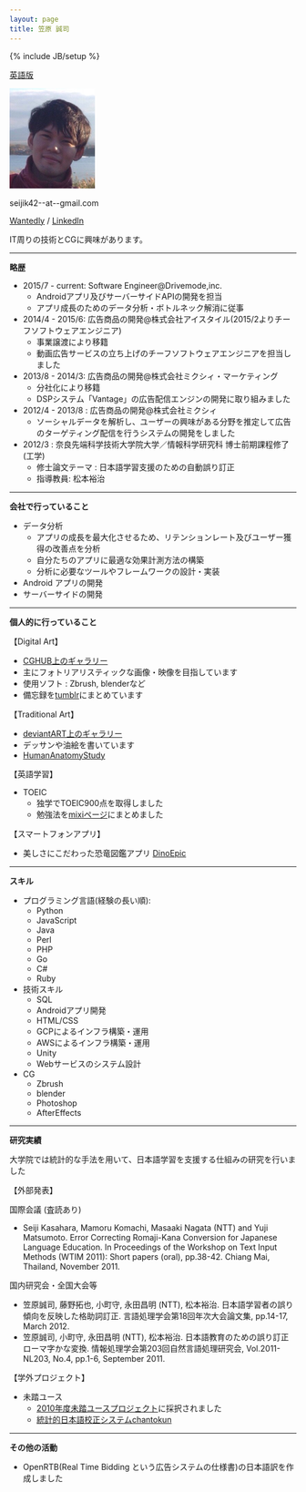 ```yaml
---
layout: page
title: 笠原 誠司
---
```

{% include JB/setup %}


[英語版](index.html)


<img src="assets/images/face.png" width="150px">

seijik42--at--gmail.com

[Wantedly](https://us.wantedly.com/users/294814) /
[LinkedIn](https://jp.linkedin.com/in/kasahara-seiji)


IT周りの技術とCGに興味があります。

----

**略歴**

* 2015/7 - current:  Software Engineer@Drivemode,inc.
    * Androidアプリ及びサーバーサイドAPIの開発を担当
    * アプリ成長のためのデータ分析・ボトルネック解消に従事
* 2014/4 - 2015/6:  広告商品の開発@株式会社アイスタイル(2015/2よりチーフソフトウェアエンジニア)
    * 事業譲渡により移籍
    * 動画広告サービスの立ち上げのチーフソフトウェアエンジニアを担当しました
* 2013/8 - 2014/3:  広告商品の開発@株式会社ミクシィ・マーケティング
    * 分社化により移籍
    * DSPシステム「Vantage」の広告配信エンジンの開発に取り組みました
* 2012/4 - 2013/8 :  広告商品の開発@株式会社ミクシィ
    * ソーシャルデータを解析し、ユーザーの興味がある分野を推定して広告のターゲティング配信を行うシステムの開発をしました
* 2012/3          :  奈良先端科学技術大学院大学／情報科学研究科  博士前期課程修了(工学)
    * 修士論文テーマ : 日本語学習支援のための自動誤り訂正
    * 指導教員: 松本裕治

----

**会社で行っていること**

* データ分析
    * アプリの成長を最大化させるため、リテンションレート及びユーザー獲得の改善点を分析
    * 自分たちのアプリに最適な効果計測方法の構築
    * 分析に必要なツールやフレームワークの設計・実装
* Android アプリの開発
* サーバーサイドの開発

----

**個人的に行っていること**

【Digital Art】

* [CGHUB上のギャラリー](http://seijik42.cghub.com/images/)
* 主にフォトリアリスティックな画像・映像を目指しています
* 使用ソフト : Zbrush, blenderなど
* 備忘録を[tumblr](http://seijik42.tumblr.com/)にまとめています

【Traditional Art】

* [deviantART上のギャラリー](http://seijik42.deviantart.com/gallery/)
* デッサンや油絵を書いています
* [HumanAnatomyStudy](art/anatomy/)

【英語学習】

* TOEIC
    * 独学でTOEIC900点を取得しました
    * 勉強法を[mixiページ](http://p.mixi.jp/toeic900)にまとめました

【スマートフォンアプリ】

* 美しさにこだわった恐竜図鑑アプリ [DinoEpic](https://itunes.apple.com/ca/app/dino-epic/id725400494?mt=8)

----

**スキル**

* プログラミング言語(経験の長い順):
    * Python
    * JavaScript
    * Java
    * Perl
    * PHP
    * Go
    * C#
    * Ruby
* 技術スキル
    * SQL
    * Androidアプリ開発
    * HTML/CSS
    * GCPによるインフラ構築・運用
    * AWSによるインフラ構築・運用
    * Unity
    * Webサービスのシステム設計
* CG
    * Zbrush
    * blender
    * Photoshop
    * AfterEffects

----

**研究実績**

大学院では統計的な手法を用いて、日本語学習を支援する仕組みの研究を行いました

【外部発表】

国際会議 (査読あり)

* Seiji Kasahara, Mamoru Komachi, Masaaki Nagata (NTT) and Yuji Matsumoto. Error Correcting Romaji-Kana Conversion for Japanese Language Education. In Proceedings of the Workshop on Text Input Methods (WTIM 2011): Short papers (oral), pp.38-42. Chiang Mai, Thailand, November 2011.

国内研究会・全国大会等

* 笠原誠司, 藤野拓也, 小町守, 永田昌明 (NTT), 松本裕治. 日本語学習者の誤り傾向を反映した格助詞訂正. 言語処理学会第18回年次大会論文集, pp.14-17, March 2012.
* 笠原誠司, 小町守, 永田昌明 (NTT), 松本裕治. 日本語教育のための誤り訂正ローマ字かな変換. 情報処理学会第203回自然言語処理研究会, Vol.2011-NL203, No.4, pp.1-6, September 2011.

【学外プロジェクト】

* 未踏ユース
    * [2010年度未踏ユースプロジェクト](http://www.ipa.go.jp/jinzai/mitou/2010/2010_1/youth/gaiyou/gm-1.html)に採択されました
    * [統計的日本語校正システムchantokun](http://cl.naist.jp/chantokun/)

----

**その他の活動**

* OpenRTB(Real Time Bidding という広告システムの仕様書)の日本語訳を作成しました
